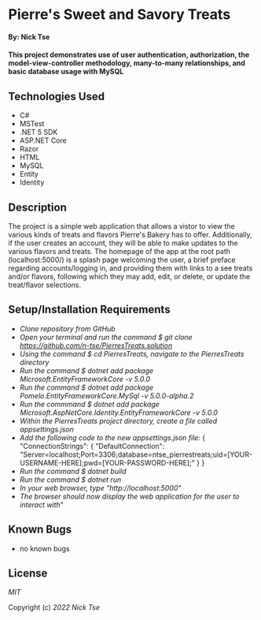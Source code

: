 # Pierre's Sweet and Savory Treats

#### By: Nick Tse

#### This project demonstrates use of user authentication, authorization, the model-view-controller methodology, many-to-many relationships, and basic database usage with MySQL

## Technologies Used

* C#
* MSTest
* .NET 5 SDK
* ASP.NET Core
* Razor
* HTML
* MySQL
* Entity
* Identity


## Description 

The project is a simple web application that allows a vistor to view the various kinds of treats and flavors Pierre's Bakery has to offer. Additionally, if the user creates an account, they will be able to make updates to the various flavors and treats. The homepage of the app at the root path (localhost:5000/) is a splash page welcoming the user, a brief preface regarding accounts/logging in, and providing them with links to a see treats and/or flavors, following which they may add, edit, or delete, or update the treat/flavor selections.

## Setup/Installation Requirements

* _Clone repository from GitHub_
* _Open your terminal and run the command $ git clone https://github.com/n-tse/PierresTreats.solution_
* _Using the command $ cd PierresTreats, navigate to the PierresTreats directory_
* _Run the command $ dotnet add package Microsoft.EntityFrameworkCore -v 5.0.0_
* _Run the command $ dotnet add package Pomelo.EntityFrameworkCore.MySql -v 5.0.0-alpha.2_
* _Run the commmand $ dotnet add package Microsoft.AspNetCore.Identity.EntityFrameworkCore -v 5.0.0_
* _Within the PierresTreats project directory, create a file called appsettings.json_
* _Add the following code to the new appsettings.json file:_ 
  {
    "ConnectionStrings": {
        "DefaultConnection": "Server=localhost;Port=3306;database=ntse_pierrestreats;uid=[YOUR-USERNAME-HERE];pwd=[YOUR-PASSWORD-HERE];"
    }
  }
* _Run the command $ dotnet build_
* _Run the command $ dotnet run_
* _In your web browser, type "http://localhost:5000"_
* _The browser should now display the web application for the user to interact with_"

## Known Bugs

* no known bugs

## License

_MIT_

Copyright (c) _2022_ _Nick Tse_